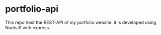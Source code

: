 # portfolio-api

This repo host the REST-API of my portfolio website. it is developed using NodeJS with express.
